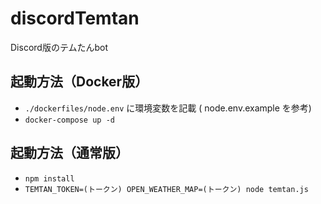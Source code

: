 # discordTemtan
Discord版のテムたんbot

## 起動方法（Docker版）
* `./dockerfiles/node.env` に環境変数を記載 ( node.env.example を参考)
* `docker-compose up -d`

## 起動方法（通常版）
* `npm install`  
* `TEMTAN_TOKEN=(トークン) OPEN_WEATHER_MAP=(トークン) node temtan.js`
